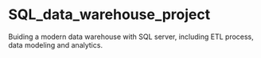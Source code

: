 # SQL_data_warehouse_project
Buiding a modern data warehouse with SQL server, including ETL process, data modeling and analytics.
